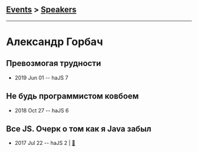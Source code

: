 ## [Events](../README.md) > [Speakers](../speakers.md)
---

# Александр Горбач

## Превозмогая трудности
- 2019 Jun 01 -- haJS 7    
## Не будь программистом ковбоем
- 2018 Oct 27 -- haJS 6    
## Все JS. Очерк о том как я Java забыл
- 2017 Jul 22 -- haJS 2  | [:notebook:](https://vk.com/doc90577478_447963897)  
